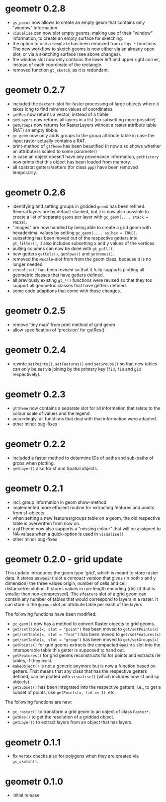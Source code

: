 # geometr 0.2.8

- `gs_point` now allows to create an empty geom that contains only "window" information.
- `visualise` can now plot empty geoms, making use of their "window" information, to create an empty surface for sketching.
- the option to use a `template` has been removed from all `gs_*` functions. The new workflow to sketch geoms is now either via an already open plot, or via a sketching surface (see above changes).
- the window slot now only contains the lower left and upper right corner, instead of each coordinate of the rectangle.
- removed function `gt_sketch`, as it is redundant.

# geometr 0.2.7

- included the `@extent`-slot for faster processing of large objects where it takes long to find min/max values of coordinates.
- `getRes` now returns a vector, instead of a tibble
- `getLayers` now returns all layers in a list (no subsetting more possible)
- `getGroups` now returns for RasterLayers without a raster attribute table (RAT) an empty tibble.
- `gc_geom` now only adds groups to the group attribute table in case the input raster actually contains a RAT.
- print-method of `gtTheme` has been beautified (it now also shows whether an attribute is scaled to some parameter)
- In case an object doesn't have any provenance information, `getHistory` now prints that this object has been loaded from memory.
- all spatstat getters/setters (for class `ppp`) have been removed temporarily.

# geometr 0.2.6

- identifying and setting groups in gridded `geom`s has been refined. Several layers are by default stacked, but it is now also possible to create a list of separate `geom`s per layer with `gc_geom(..., stack = FALSE)`.
- \"images\" are now handled by being able to create a grid geom with hexadecimal values by setting `gc_geom(..., as_hex = TRUE)`.
- subsetting has been moved out of the respective getters into `gt_filter()`, it also includes subsetting x and y values of the 
vertices.
- pulling columns can now be done with `gt_pull()`.
- new getters `getCols()`, `getRows()` and `getNames()`.
- removed the `@scale`-slot from from the geom class, because it is no longer needed.
- `visualise()` has been revised so that it fully supports plotting all geometric classes that have getters defined.
- all previously existing `gt_*()` functions were revised so that they too support all geometric classes that have getters defined.
- some code adaptions that come with those changes.

# geometr 0.2.5

- remove 'tiny map' from print method of grid geom
- allow specification of 'precision' for getRes()

# geometr 0.2.4

- rewrite `setPoints()`, `setFeatures()` and `setGroups()` so that new tables can only be set via joining by the primary key (`fid`, `fid` and  `gid` respectively).


# geometr 0.2.3

- `gtTheme` now contains a separate slot for all information that relate to the colour scale of values and the legend.
- accordingly, all functions that deal with that information were adapted.
- other minor bug-fixes

# geometr 0.2.2

- included a faster method to determine IDs of paths and sub-paths of grobs when plotting.
- `getLayer()` also for sf and Spatial objects.

# geometr 0.2.1

- incl. group information in geom show-method
- implemented more efficient routine for extracting features and points from sf-objects
- when setting a new features/groups table on a geom, the old respective table is overwritten from now on.
- a gtTheme now also supports a "missing colour" that will be assigned to NA-values when a quick-option is used in `visualise()`
- other minor bug-fixes

# geometr 0.2.0 - grid update

This update introduces the geom type 'grid', which is meant to store raster data. It stores as `@point` slot a compact version that gives (in both x and y dimension) the three values origin, number of cells and cell distance/resolution. It stores values in run-length encoding (rle) (if that is smaller than non-compressed). The `@feature` slot of a grid geom can contain any number of tables that would correspond to layers in a raster. It can store in the `@group` slot an attribute table per each of the layers.

The following functions have been modified:

- `gc_geom()` now has a method to convert Raster objects to grid geoms.
- `get/setTable(x, slot = "point")` has been moved to `get/setPoints(x)`
- `get/setTable(x, slot = "feat")` has been moved to `get/setFeatures(x)`
- `get/setTable(x, slot = "group")` has been moved to `get/setGroups(x)`
- `getPoints()` for grid geoms extracts the compacted `@points` slot into the interoperable table this getter is supposed to hand out.
- `getFeatures()` for grid geoms reconstructs fid for points and extracts rle tables, if they exist.
- `makeObject()` is not a generic anymore but is now a function based on getters. That means that any class that has the respective getters defined, can be plotted with `visualise()` (which includes now sf and sp objects).
- `getSubset()` has been integrated into the respective getters, i.e., to get a subset of points, use `getPoints(x, fid == 1)`, etc.

The following functions are new:

- `gc_raster()` to transform a grid geom to an object of class `Raster*`.
- `getRes()` to get the resolution of a gridded object.
- `getLayer()` to extract layers from an object that has layers.

# geometr 0.1.1

- fix vertex checks also for polygons when they are created via `gs_sketch()`.

# geometr 0.1.0

- initial release
